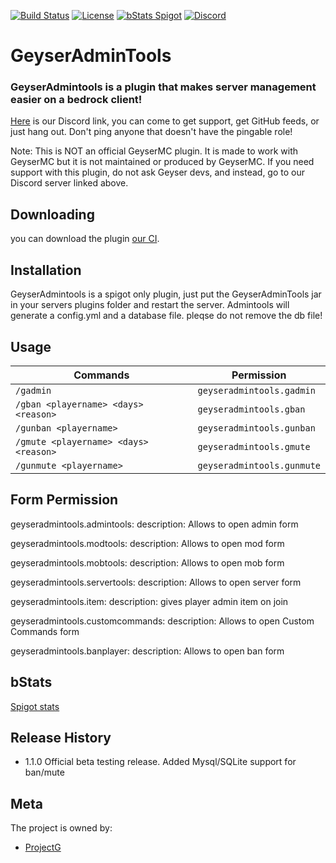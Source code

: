 [![Build Status](https://ci.alysaa.net/job/GeyserAdminTools/job/master/badge/icon)](https://ci.alysaa.net/job/GeyserAdminTools/job/master)
[![License](https://img.shields.io/badge/License-GPL-orange)](https://github.com/ProjectG-Plugins/GeyserAdminTools/blob/master/LICENSE)
[![bStats Spigot](https://img.shields.io/bstats/servers/10943?color=yellow&label=Spigot%20servers)](https://bstats.org/plugin/bukkit/GeyserAdminTools/10943)
[![Discord](https://img.shields.io/discord/806179549498966058?color=7289da&label=discord&logo=discord&logoColor=white)](https://discord.gg/xXzzdAXa2b)

# GeyserAdminTools
### GeyserAdmintools is a plugin that makes server management easier on a bedrock client!

[Here](https://discord.gg/xXzzdAXa2b) is our Discord link, you can come to get support, get GitHub feeds, or just hang out. Don't ping anyone that doesn't have the pingable role!

Note: This is NOT an official GeyserMC plugin. It is made to work with GeyserMC but it is not maintained or produced by GeyserMC. If you need support with this plugin, do not ask Geyser devs, and instead, go to our Discord server linked above.

## Downloading

you can download the plugin [our CI](https://ci.alysaa.net/job/GeyserAdminTools/job/master/).

## Installation

GeyserAdmintools is a spigot only plugin, just put the GeyserAdminTools jar in your servers plugins folder and restart the server. Admintools will generate a config.yml and a database file. pleqse do not remove the db file!

## Usage

| Commands | Permission |
| --- | --- |
| `/gadmin` | `geyseradmintools.gadmin` |
| `/gban <playername> <days> <reason>` | `geyseradmintools.gban` |
| `/gunban <playername>` | `geyseradmintools.gunban` |
| `/gmute <playername> <days> <reason>` | `geyseradmintools.gmute` |
| `/gunmute <playername>` | `geyseradmintools.gunmute` |

## Form Permission

  geyseradmintools.admintools:
    description: Allows to open admin form
    
  geyseradmintools.modtools:
    description: Allows to open mod form

  geyseradmintools.mobtools:
    description: Allows to open mob form

  geyseradmintools.servertools:
    description: Allows to open server form

  geyseradmintools.item:
    description: gives player admin item on join

  geyseradmintools.customcommands:
    description: Allows to open Custom Commands form

  geyseradmintools.banplayer:
    description: Allows to open ban form



## bStats
[Spigot stats](https://bstats.org/plugin/bukkit/GeyserAdminTools/10943)

## Release History
* 1.1.0
  Official beta testing release. Added Mysql/SQLite support for ban/mute 

## Meta

The project is owned by:
- [ProjectG](https://github.com/ProjectG-Plugins)
</br>
